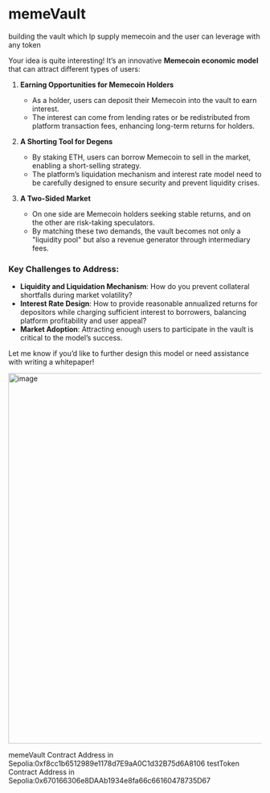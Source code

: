 # memeVault
building the vault which lp supply memecoin and the user can leverage with any token


Your idea is quite interesting! It’s an innovative **Memecoin economic model** that can attract different types of users:  

1. **Earning Opportunities for Memecoin Holders**  
   - As a holder, users can deposit their Memecoin into the vault to earn interest.  
   - The interest can come from lending rates or be redistributed from platform transaction fees, enhancing long-term returns for holders.  

2. **A Shorting Tool for Degens**  
   - By staking ETH, users can borrow Memecoin to sell in the market, enabling a short-selling strategy.  
   - The platform’s liquidation mechanism and interest rate model need to be carefully designed to ensure security and prevent liquidity crises.  

3. **A Two-Sided Market**  
   - On one side are Memecoin holders seeking stable returns, and on the other are risk-taking speculators.  
   - By matching these two demands, the vault becomes not only a "liquidity pool" but also a revenue generator through intermediary fees.  

### Key Challenges to Address:
- **Liquidity and Liquidation Mechanism**: How do you prevent collateral shortfalls during market volatility?  
- **Interest Rate Design**: How to provide reasonable annualized returns for depositors while charging sufficient interest to borrowers, balancing platform profitability and user appeal?  
- **Market Adoption**: Attracting enough users to participate in the vault is critical to the model’s success.  

Let me know if you’d like to further design this model or need assistance with writing a whitepaper!

<img width="736" alt="image" src="https://github.com/user-attachments/assets/63c229c1-93f4-4019-8655-df241a68e9f4">

memeVault Contract Address in Sepolia:0xf8cc1b6512989e1178d7E9aA0C1d32B75d6A8106
testToken Contract Address in Sepolia:0x670166306e8DAAb1934e8fa66c66160478735D67
